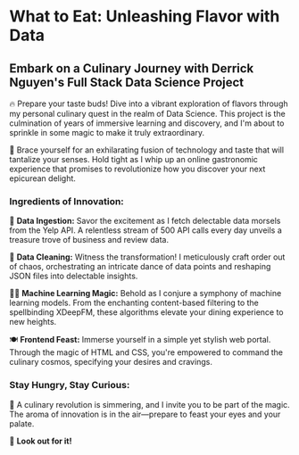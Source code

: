 # What to Eat: Unleashing Flavor with Data

## Embark on a Culinary Journey with Derrick Nguyen's Full Stack Data Science Project

🔥 Prepare your taste buds! Dive into a vibrant exploration of flavors through my personal culinary quest in the realm of Data Science. This project is the culmination of years of immersive learning and discovery, and I'm about to sprinkle in some magic to make it truly extraordinary.

🚀 Brace yourself for an exhilarating fusion of technology and taste that will tantalize your senses. Hold tight as I whip up an online gastronomic experience that promises to revolutionize how you discover your next epicurean delight.

### Ingredients of Innovation:

🍔 **Data Ingestion:** Savor the excitement as I fetch delectable data morsels from the Yelp API. A relentless stream of 500 API calls every day unveils a treasure trove of business and review data.

🍴 **Data Cleaning:** Witness the transformation! I meticulously craft order out of chaos, orchestrating an intricate dance of data points and reshaping JSON files into delectable insights.

🧙‍♂️ **Machine Learning Magic:** Behold as I conjure a symphony of machine learning models. From the enchanting content-based filtering to the spellbinding XDeepFM, these algorithms elevate your dining experience to new heights.

🍽️ **Frontend Feast:** Immerse yourself in a simple yet stylish web portal. Through the magic of HTML and CSS, you're empowered to command the culinary cosmos, specifying your desires and cravings.

### Stay Hungry, Stay Curious:

🔮 A culinary revolution is simmering, and I invite you to be part of the magic. The aroma of innovation is in the air—prepare to feast your eyes and your palate.

👀 **Look out for it!**
